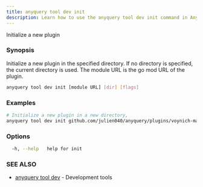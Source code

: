 ```yaml
---
title: anyquery tool dev init
description: Learn how to use the anyquery tool dev init command in AnyQuery.
---
```


Initialize a new plugin

### Synopsis

Initialize a new plugin in the specified directory. If no directory is specified, the current directory is used.
	The module URL is the go mod URL of the plugin.

```bash
anyquery tool dev init [module URL] [dir] [flags]
```

### Examples

```bash
# Initialize a new plugin in a new directory,
anyquery tool dev init github.com/julien040/anyquery/plugins/voynich-manuscript voynich-manuscript
```

### Options

```bash
  -h, --help   help for init
```

### SEE ALSO

* [anyquery tool dev](../anyquery_tool_dev)	 - Development tools
